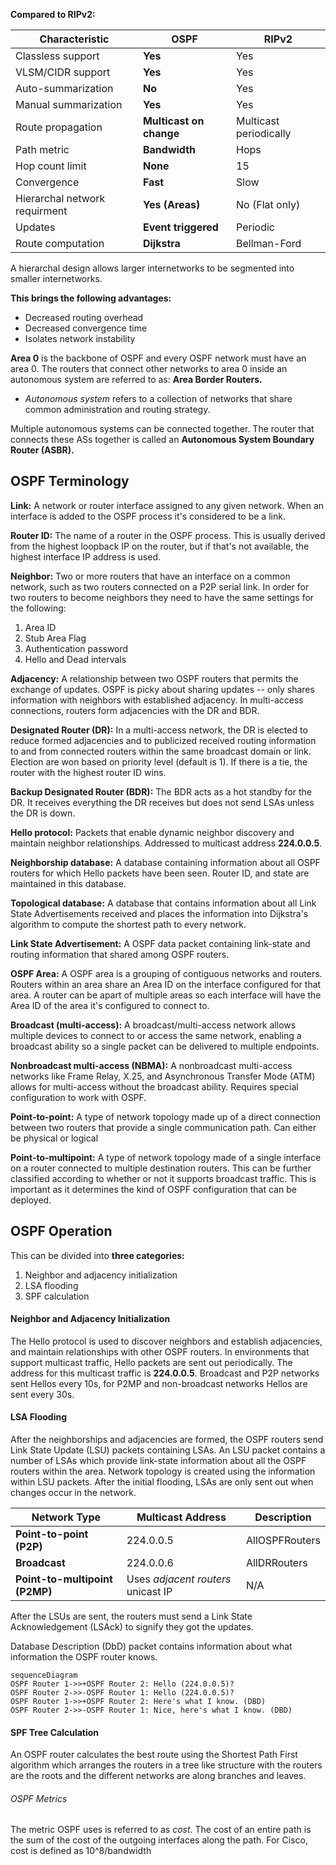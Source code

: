 **Compared to RIPv2:**

| Characteristic                | **OSPF**                | RIPv2                  |
| ----------------------------- | ----------------------- | ---------------------- |
| Classless support             | **Yes**                 | Yes                    |
| VLSM/CIDR support             | **Yes**                 | Yes                    |
| Auto-summarization            | **No**                  | Yes                    |
| Manual summarization          | **Yes**                 | Yes                    |
| Route propagation             | **Multicast on change** | Multicast periodically |
| Path metric                   | **Bandwidth**           | Hops                   |
| Hop count limit               | **None**                | 15                     |
| Convergence                   | **Fast**                | Slow                   |
| Hierarchal network requirment | **Yes (Areas)**         | No (Flat only)         |
| Updates                       | **Event triggered**     | Periodic               |
| Route computation             | **Dijkstra**            | Bellman-Ford           |

A hierarchal design allows larger internetworks to be segmented into smaller internetworks. 

**This brings the following advantages:**
- Decreased routing overhead
- Decreased convergence time
- Isolates network instability

**Area 0** is the backbone of OSPF and every OSPF network must have an area 0. The routers that connect other networks to area 0 inside an autonomous system are referred to as:
**Area Border Routers.**
- *Autonomous system* refers to a collection of networks that share common administration and routing strategy.

Multiple autonomous systems can be connected together. The router that connects these ASs together is called an **Autonomous System Boundary Router (ASBR).**

## OSPF Terminology

**Link:** A network or router interface assigned to any given network. When an interface is added to the OSPF process it's considered to be a link. 

**Router ID:** The name of a router in the OSPF process. This is usually derived from the highest loopback IP on the router, but if that's not available, the highest interface IP address is used. 

**Neighbor:** Two or more routers that have an interface on a common network, such as two routers connected on a P2P serial link. In order for two routers to become neighbors they need to have the same settings for the following: 
1. Area ID
2. Stub Area Flag
3. Authentication password
4. Hello and Dead intervals

**Adjacency:** A relationship between two OSPF routers that permits the exchange of updates. OSPF is picky about sharing updates -- only shares information with neighbors with established adjacency. In multi-access connections, routers form adjacencies with the DR and BDR. 

**Designated Router (DR):** In a multi-access network, the DR is elected to reduce formed adjacencies and to publicized received routing information to and from connected routers within the same broadcast domain or link. Election are won based on priority level (default is 1). If there is a tie, the router with the highest router ID wins.

**Backup Designated Router (BDR):** The BDR acts as a hot standby for the DR. It receives everything the DR receives but does not send LSAs unless the DR is down. 

**Hello protocol:** Packets that enable dynamic neighbor discovery and maintain neighbor relationships. Addressed to multicast address **224.0.0.5**.

**Neighborship database:** A database containing information about all OSPF routers for which Hello packets have been seen. Router ID, and state are maintained in this database. 

**Topological database:** A database that contains information about all Link State Advertisements received and places the information into Dijkstra's algorithm to compute the shortest path to every network.

**Link State Advertisement:** A OSPF data packet containing link-state and routing information that shared among OSPF routers. 

**OSPF Area:** A OSPF area is a grouping of contiguous networks and routers. Routers within an area share an Area ID on the interface configured for that area. A router can be apart of multiple areas so each interface will have the Area ID of the area it's configured to connect to.

**Broadcast (multi-access):** A broadcast/multi-access network allows multiple devices to connect to or access the same network, enabling a broadcast ability so a single packet can be delivered to multiple endpoints. 

**Nonbroadcast multi-access (NBMA):** A nonbroadcast multi-access networks like Frame Relay, X.25, and Asynchronous Transfer Mode (ATM) allows for multi-access without the broadcast ability. Requires special configuration to work with OSPF. 

**Point-to-point:** A type of network topology made up of a direct connection between two routers that provide a single communication path. Can either be physical or logical

**Point-to-multipoint:** A type of network topology made of a single interface on a router connected to multiple destination routers. This can be further classified according to whether or not it supports broadcast traffic. This is important as it determines the kind of OSPF configuration that can be deployed.

## OSPF Operation

This can be divided into **three categories:**
1. Neighbor and adjacency initialization
2. LSA flooding
3. SPF calculation

#### Neighbor and Adjacency Initialization

The Hello protocol is used to discover neighbors and establish adjacencies, and maintain relationships with other OSPF routers. In environments that support multicast traffic, Hello packets are sent out periodically. The address for this multicast traffic is **224.0.0.5**. Broadcast and P2P networks sent Hellos every 10s, for P2MP and non-broadcast networks Hellos are sent every 30s.

#### LSA Flooding

After the neighborships and adjacencies are formed, the OSPF routers send Link State Update (LSU) packets containing LSAs. An LSU packet contains a number of LSAs which provide link-state information about all the OSPF routers within the area. Network topology is created using the information within LSU packets. After the initial flooding, LSAs are only sent out when changes occur in the network.

| Network Type               | Multicast Address                  | Description    |
| -------------------------- | ---------------------------------- | -------------- |
| **Point-to-point (P2P)**       | 224.0.0.5                          | AllOSPFRouters |
| **Broadcast**                  | 224.0.0.6                          | AllDRRouters   |
| **Point-to-multipoint (P2MP)** | Uses *adjacent routers* unicast IP | N/A            |

After the LSUs are sent, the routers must send a Link State Acknowledgement (LSAck) to signify they got the updates.

Database Description (DbD) packet contains information about what information the OSPF router knows. 

```mermaid
sequenceDiagram
OSPF Router 1->>+OSPF Router 2: Hello (224.0.0.5)?
OSPF Router 2->>-OSPF Router 1: Hello (224.0.0.5)?
OSPF Router 1->>+OSPF Router 2: Here's what I know. (DBD)
OSPF Router 2->>-OSPF Router 1: Nice, here's what I know. (DBD)
```

#### SPF Tree Calculation

An OSPF router calculates the best route using the Shortest Path First algorithm which arranges the routers in a tree like structure with the routers are the roots and the different networks are along branches and leaves.
###### OSPF Metrics

The metric OSPF uses is referred to as *cost*. The cost of an entire path is the sum of the cost of the outgoing interfaces along the path. For Cisco, cost is defined as 10^8/bandwidth








